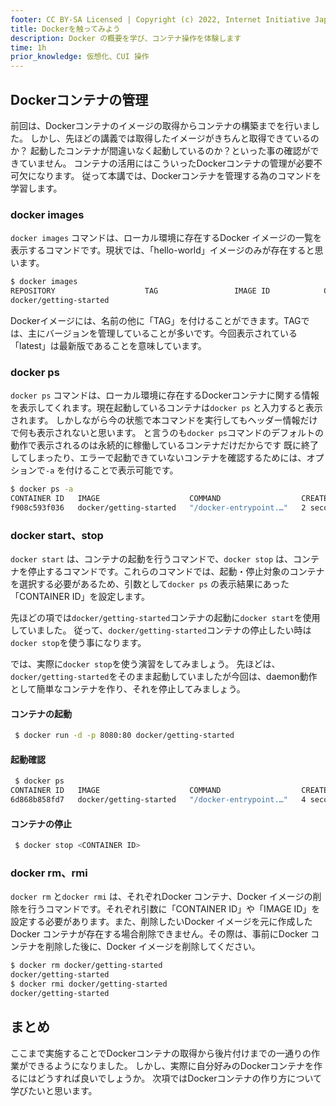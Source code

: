 ```yaml
---
footer: CC BY-SA Licensed | Copyright (c) 2022, Internet Initiative Japan Inc.
title: Dockerを触ってみよう
description: Docker の概要を学び、コンテナ操作を体験します
time: 1h
prior_knowledge: 仮想化、CUI 操作
---
```


<header-table/>


## Dockerコンテナの管理

前回は、Dockerコンテナのイメージの取得からコンテナの構築までを行いました。
しかし、先ほどの講義では取得したイメージがきちんと取得できているのか？
起動したコンテナが間違いなく起動しているのか？といった事の確認ができていません。
コンテナの活用にはこういったDockerコンテナの管理が必要不可欠になります。
従って本講では、Dockerコンテナを管理する為のコマンドを学習します。

### docker images

`docker images` コマンドは、ローカル環境に存在するDocker イメージの一覧を表示するコマンドです。現状では、「hello-world」イメージのみが存在すると思います。

```bash
$ docker images
REPOSITORY                    TAG                 IMAGE ID            CREATED             SIZE
docker/getting-started                                                    latest       cb90f98fd791   2 months ago    28.8MB
```

Dockerイメージには、名前の他に「TAG」を付けることができます。TAGでは、主にバージョンを管理していることが多いです。今回表示されている「latest」は最新版であることを意味しています。
### docker ps

`docker ps` コマンドは、ローカル環境に存在するDockerコンテナに関する情報を表示してくれます。現在起動しているコンテナは`docker ps` と入力すると表示されます。
しかしながら今の状態で本コマンドを実行してもヘッダー情報だけで何も表示されないと思います。
と言うのも`docker ps`コマンドのデフォルトの動作で表示されるのは永続的に稼働しているコンテナだけだからです
既に終了してしまったり、エラーで起動できていないコンテナを確認するためには、オプションで`-a` を付けることで表示可能です。

```bash
$ docker ps -a
CONTAINER ID   IMAGE                    COMMAND                  CREATED         STATUS    PORTS     NAMES
f908c593f036   docker/getting-started   "/docker-entrypoint.…"   2 seconds ago   Created             getting-started
```

### docker start、stop

`docker start` は、コンテナの起動を行うコマンドで、`docker stop` は、コンテナを停止するコマンドです。これらのコマンドでは、起動・停止対象のコンテナを選択する必要があるため、引数として`docker ps` の表示結果にあった「CONTAINER ID」を設定します。

先ほどの項では`docker/getting-started`コンテナの起動に`docker start`を使用していました。
従って、`docker/getting-started`コンテナの停止したい時は`docker stop`を使う事になります。

では、実際に`docker stop`を使う演習をしてみましょう。
先ほどは、`docker/getting-started`をそのまま起動していましたが今回は、daemon動作として簡単なコンテナを作り、それを停止してみましょう。

#### コンテナの起動

```bash
 $ docker run -d -p 8080:80 docker/getting-started
```

#### 起動確認

```bash
 $ docker ps
CONTAINER ID   IMAGE                    COMMAND                  CREATED         STATUS         PORTS                                   NAMES
6d868b858fd7   docker/getting-started   "/docker-entrypoint.…"   4 seconds ago   Up 3 seconds   0.0.0.0:8080->80/tcp, :::8080->80/tcp   interesting_darwin
```

#### コンテナの停止

```bash
 $ docker stop <CONTAINER ID>
```

### docker rm、rmi

`docker rm` と`docker rmi` は、それぞれDocker コンテナ、Docker イメージの削除を行うコマンドです。それぞれ引数に「CONTAINER ID」や「IMAGE ID」を設定する必要があります。また、削除したいDocker イメージを元に作成したDocker コンテナが存在する場合削除できません。その際は、事前にDocker コンテナを削除した後に、Docker イメージを削除してください。

```bash
$ docker rm docker/getting-started
docker/getting-started
$ docker rmi docker/getting-started
docker/getting-started
```

## まとめ

ここまで実施することでDockerコンテナの取得から後片付けまでの一通りの作業ができるようになりました。
しかし、実際に自分好みのDockerコンテナを作るにはどうすれば良いでしょうか。
次項ではDockerコンテナの作り方について学びたいと思います。


<credit-footer/>
